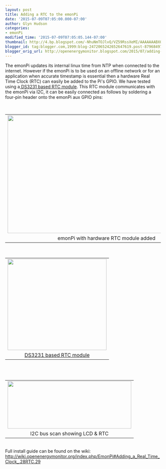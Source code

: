 ```yaml
---
layout: post
title: Adding a RTC to the emonPi
date: '2015-07-09T07:05:00.000-07:00'
author: Glyn Hudson
categories:
- emonPi
modified_time: '2015-07-09T07:05:05.144-07:00'
thumbnail: http://4.bp.blogspot.com/-NhuNmTOJlvQ/VZ59RssXeMI/AAAAAAABXOw/EuMNn_MsO-k/s72-c/EmonPi_RTC.JPG
blogger_id: tag:blogger.com,1999:blog-2472065242652647619.post-879684978438415649
blogger_orig_url: http://openenergymonitor.blogspot.com/2015/07/adding-rtc-to-emonpi.html
---
```


The emonPi updates its internal linux time from NTP when connected to the internet. However if the emonPi is to be used on an offline network or for an application when accurate timestamp is essential then a hardware Real Time Clock (RTC) can easily be added to the Pi's GPIO. We have tested using a<a href="http://thepihut.com/products/mini-rtc-module-for-raspberry-pi"> DS3231 based RTC module</a>. This RTC module communicates with the emonPi via I2C, it can be easily connected as follows by soldering a four-pin header onto the emonPi aux GPIO pins:<div><br /></div><table align="center" cellpadding="0" cellspacing="0" class="tr-caption-container" style="margin-left: auto; margin-right: auto; text-align: center;"><tbody><tr><td style="text-align: center;"><a href="http://4.bp.blogspot.com/-NhuNmTOJlvQ/VZ59RssXeMI/AAAAAAABXOw/EuMNn_MsO-k/s1600/EmonPi_RTC.JPG" imageanchor="1" style="margin-left: auto; margin-right: auto;"><img border="0" height="380" src="http://4.bp.blogspot.com/-NhuNmTOJlvQ/VZ59RssXeMI/AAAAAAABXOw/EuMNn_MsO-k/s640/EmonPi_RTC.JPG" width="640" /></a></td></tr><tr><td class="tr-caption" style="text-align: center;">emonPi with hardware RTC module added</td></tr></tbody></table><div class="separator" style="clear: both; text-align: center;"><br /></div><table align="center" cellpadding="0" cellspacing="0" class="tr-caption-container" style="margin-left: auto; margin-right: auto; text-align: center;"><tbody><tr><td style="text-align: center;"><a href="http://www.bashpi.org/wp-content/uploads/2015/03/DS3231rtc.jpg" imageanchor="1" style="margin-left: auto; margin-right: auto;"><img border="0" src="http://www.bashpi.org/wp-content/uploads/2015/03/DS3231rtc.jpg" height="294" width="320" /></a></td></tr><tr><td class="tr-caption" style="text-align: center;"><a href="http://thepihut.com/products/mini-rtc-module-for-raspberry-pi" style="font-size: medium; text-align: start;">DS3231 based RTC module</a></td></tr></tbody></table><div class="separator" style="clear: both; text-align: center;"><br /></div><div><br /><table align="center" cellpadding="0" cellspacing="0" class="tr-caption-container" style="margin-left: auto; margin-right: auto; text-align: center;"><tbody><tr><td style="text-align: center;"><a href="http://wiki.openenergymonitor.org/images/Emonpi_rtc_i2c.png" imageanchor="1" style="margin-left: auto; margin-right: auto;"><img border="0" src="http://wiki.openenergymonitor.org/images/Emonpi_rtc_i2c.png" height="153" width="400" /></a></td></tr><tr><td class="tr-caption" style="text-align: center;">I2C bus scan showing LCD &amp; RTC</td></tr></tbody></table><br />Full install guide can be found on the wiki:<br /><a href="http://wiki.openenergymonitor.org/index.php/EmonPi#Adding_a_Real_Time_Clock_.28RTC.29">http://wiki.openenergymonitor.org/index.php/EmonPi#Adding_a_Real_Time_Clock_.28RTC.29</a></div>
